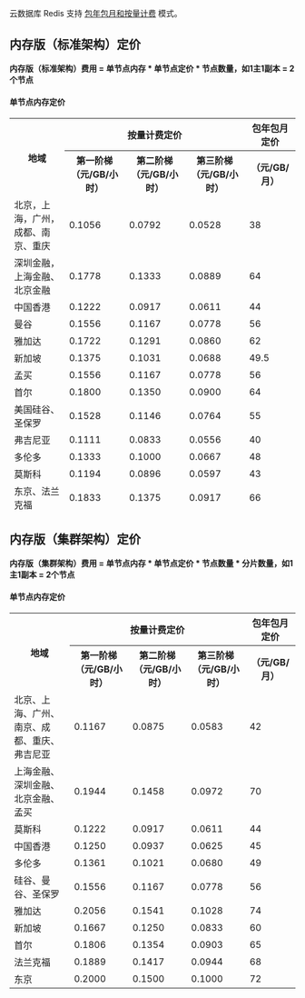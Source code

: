 
云数据库 Redis 支持 [包年包月和按量计费](https://cloud.tencent.com/document/product/239/30822) 模式。

## 内存版（标准架构）定价
**内存版（标准架构）费用 = 单节点内存 * 单节点定价 * 节点数量，如1主1副本 = 2个节点**

#### 单节点内存定价
<table>
<thead><tr><th rowspan = "2">地域</th><th colspan = "3">按量计费定价</th><th>包年包月定价</th></tr>
<tr>
<th>第一阶梯（元/GB/小时）</th><th>第二阶梯（元/GB/小时）</th><th>第三阶梯（元/GB/小时）</th><th>（元/GB/月）</td></tr>
<tr>
<td>北京，上海，广州，成都、南京、重庆</td>
<td>0.1056</td><td>0.0792</td><td>0.0528</td><td>38</td></tr>
<tr>
<td>深圳金融，上海金融、北京金融</td><td>0.1778</td><td>0.1333</td><td>0.0889</td><td>64</td></tr>
<tr>
<td>中国香港</td>
<td>0.1222</td><td>0.0917</td><td>0.0611</td><td>44</td></tr>
<tr>    
<td>曼谷</td>
<td>0.1556</td><td>0.1167</td><td>0.0778</td><td>56</td></tr>
<tr>    
<td>雅加达</td>
<td>0.1722</td><td>0.1291</td><td>0.0860</td><td>62</td></tr>    
<tr>    
<td>新加坡</td>
<td>0.1375</td><td>0.1031</td><td>0.0688</td><td>49.5</td></tr>    
<tr>
<td>孟买</td>
<td>0.1556</td><td>0.1167</td><td>0.0778</td><td>56</td></tr>   
<tr>
<td>首尔</td>
<td>0.1800</td><td>0.1350</td><td>0.0900</td><td>64</td></tr>
<tr>
<td>美国硅谷、圣保罗</td>
<td>0.1528</td><td>0.1146</td><td>0.0764</td><td>55</td></tr>
<tr>
<td>弗吉尼亚</td>
<td>0.1111</td><td>0.0833</td><td>0.0556</td><td>40</td></tr>
<tr>
<td>多伦多</td>
<td>0.1333</td><td>0.1000</td><td>0.0667</td><td>48</td></tr>
<tr>
<td>莫斯科</td>
<td>0.1194</td><td>0.0896</td><td>0.0597</td><td>43</td></tr>    
<tr>
<td>东京、法兰克福</td>
<td>0.1833</td><td>0.1375</td><td>0.0917</td><td>66</td></tr>
</table>

## 内存版（集群架构）定价
**内存版（集群架构）费用 = 单节点内存 * 单节点定价 * 节点数量 * 分片数量，如1主1副本 = 2个节点**

#### 单节点内存定价
<table>
<tr>
<th rowspan = "2">地域</th><th colspan = "3">按量计费定价</th><th>包年包月定价</th></tr>
<tr>
<th>第一阶梯（元/GB/小时）</th><th>第二阶梯（元/GB/小时）</th><th>第三阶梯（元/GB/小时）</th><th>（元/GB/月）</th></tr>
<tr>
<td>北京、上海、广州、南京、成都、重庆、弗吉尼亚</td>
<td>0.1167</td><td>0.0875</td><td>0.0583</td><td>42</td></tr>
<tr>
<td>上海金融、深圳金融、北京金融、孟买</td>
<td>0.1944</td><td>0.1458</td><td>0.0972</td><td>70</td></tr>    
<tr>
<td>莫斯科</td>
<td>0.1222</td><td>0.0917</td><td>0.0611</td><td>44</td></tr>
<tr>
<td>中国香港</td>
<td>0.1250</td><td>0.0937</td><td>0.0625</td><td>45</td></tr>
<tr>
<td>多伦多</td>
<td>0.1361</td><td>0.1021</td><td>0.0680</td><td>49</td></tr>
<tr>
<td>硅谷、曼谷、圣保罗</td>
<td>0.1556</td><td>0.1167</td><td>0.0778</td><td>56</td></tr>
<tr>
    <td>雅加达</td>
    <td>0.2056</td><td>0.1541</td><td>0.1028</td><td>74</td></tr>    
<tr>
<td>新加坡</td>
<td>0.1667</td><td>0.1250</td><td>0.0833</td><td>60</td></tr>
<tr>
<td>首尔</td>
<td>0.1806</td><td>0.1354</td><td>0.0903</td><td>65</td></tr>
<tr>
<td>法兰克福</td>
<td>0.1889</td><td>0.1417</td><td>0.0944</td><td>68</td></tr>
<tr>
<td>东京</td>
<td>0.2000</td><td>0.1500</td><td>0.1000</td><td>72</td></tr>
</table>

